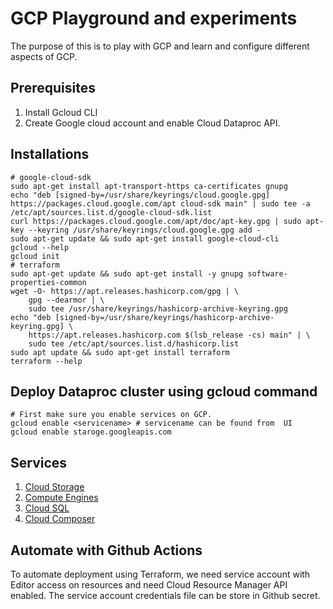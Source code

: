 # GCP Playground and experiments

The purpose of this is to play with GCP and learn and configure different aspects of GCP.

## Prerequisites

1. Install Gcloud CLI
2. Create Google cloud account and enable Cloud Dataproc API.

## Installations

```shell
# google-cloud-sdk
sudo apt-get install apt-transport-https ca-certificates gnupg
echo "deb [signed-by=/usr/share/keyrings/cloud.google.gpg] https://packages.cloud.google.com/apt cloud-sdk main" | sudo tee -a /etc/apt/sources.list.d/google-cloud-sdk.list
curl https://packages.cloud.google.com/apt/doc/apt-key.gpg | sudo apt-key --keyring /usr/share/keyrings/cloud.google.gpg add -
sudo apt-get update && sudo apt-get install google-cloud-cli
gcloud --help
gcloud init
# terraform
sudo apt-get update && sudo apt-get install -y gnupg software-properties-common
wget -O- https://apt.releases.hashicorp.com/gpg | \
    gpg --dearmor | \
    sudo tee /usr/share/keyrings/hashicorp-archive-keyring.gpg
echo "deb [signed-by=/usr/share/keyrings/hashicorp-archive-keyring.gpg] \
    https://apt.releases.hashicorp.com $(lsb_release -cs) main" | \
    sudo tee /etc/apt/sources.list.d/hashicorp.list
sudo apt update && sudo apt-get install terraform
terraform --help
```

## Deploy Dataproc cluster using gcloud command

```shell
# First make sure you enable services on GCP.
gcloud enable <servicename> # servicename can be found from  UI
gcloud enable staroge.googleapis.com
```

## Services

1. [Cloud Storage](tf-examples/gcp-bucket/README.md)
2. [Compute Engines](tf-examples/compute-engine/README.md)
3. [Cloud SQL](tf-examples/cloud-sql/README.md)
4. [Cloud Composer](tf-examples/composer/README.md)


## Automate with Github Actions

To automate deployment using Terraform, we need service account with Editor access on resources and need Cloud Resource Manager API enabled. The service account credentials file can be store in Github secret.